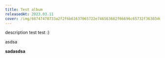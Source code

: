 ```yaml
---
title: Test album
releasedAt: 2023.03.11
cover: /img/68747470733a2f2f6b61637065722e746563682f66696c65732f363034646631353162386533663237333531363332322e676966.gif
---
```

description test test :)

asdsa

**sadasdsa**